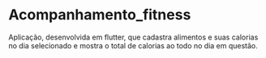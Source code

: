 # Acompanhamento_fitness
Aplicação, desenvolvida em flutter, que cadastra alimentos e suas calorias no dia selecionado e mostra o total de calorias ao todo no dia em questão.
